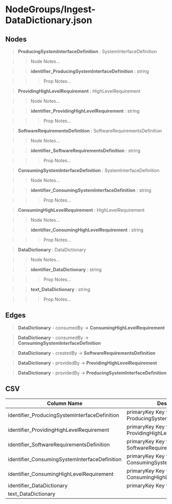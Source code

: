 # NodeGroups/Ingest-DataDictionary.json
## Nodes

>**ProducingSystemInterfaceDefinition** : SystemInterfaceDefinition

>>Node Notes...

>>**identifier_ProducingSystemInterfaceDefinition** : string
    
>>>Prop Notes...

>**ProvidingHighLevelRequirement** : HighLevelRequirement

>>Node Notes...

>>**identifier_ProvidingHighLevelRequirement** : string
    
>>>Prop Notes...

>**SoftwareRequirementsDefinition** : SoftwareRequirementsDefinition

>>Node Notes...

>>**identifier_SoftwareRequirementsDefinition** : string
    
>>>Prop Notes...

>**ConsumingSystemInterfaceDefinition** : SystemInterfaceDefinition

>>Node Notes...

>>**identifier_ConsumingSystemInterfaceDefinition** : string
    
>>>Prop Notes...

>**ConsumingHighLevelRequirement** : HighLevelRequirement

>>Node Notes...

>>**identifier_ConsumingHighLevelRequirement** : string
    
>>>Prop Notes...

>**DataDictionary** : DataDictionary

>>Node Notes...

>>**identifier_DataDictionary** : string
    
>>>Prop Notes...

>>**text_DataDictionary** : string
    
>>>Prop Notes...

## Edges

>**DataDictionary** - consumedBy -> **ConsumingHighLevelRequirement**

>**DataDictionary** - consumedBy -> **ConsumingSystemInterfaceDefinition**

>**DataDictionary** - createdBy -> **SoftwareRequirementsDefinition**

>**DataDictionary** - providedBy -> **ProvidingHighLevelRequirement**

>**DataDictionary** - providedBy -> **ProducingSystemInterfaceDefinition**

## CSV

Column Name | Description |Optional
------------|-------------|---
identifier_ProducingSystemInterfaceDefinition| primaryKey Key for ProducingSystemInterfaceDefinition | Yes
identifier_ProvidingHighLevelRequirement| primaryKey Key for ProvidingHighLevelRequirement | Yes
identifier_SoftwareRequirementsDefinition| primaryKey Key for SoftwareRequirementsDefinition | Yes
identifier_ConsumingSystemInterfaceDefinition| primaryKey Key for ConsumingSystemInterfaceDefinition | Yes
identifier_ConsumingHighLevelRequirement| primaryKey Key for ConsumingHighLevelRequirement | Yes
identifier_DataDictionary| primaryKey Key for DataDictionary | No
text_DataDictionary| | Yes
